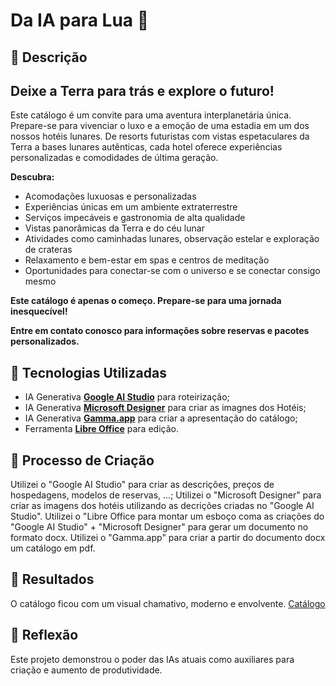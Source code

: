 # Da IA para Lua 🌌

## 📒 Descrição
## Deixe a Terra para trás e explore o futuro!

Este catálogo é um convite para uma aventura interplanetária única. Prepare-se para vivenciar o luxo e a emoção de uma estadia em um dos nossos hotéis lunares. De resorts futuristas com vistas espetaculares da Terra a bases lunares autênticas, cada hotel oferece experiências personalizadas e comodidades de última geração.

**Descubra:**

* Acomodações luxuosas e personalizadas
* Experiências únicas em um ambiente extraterrestre
* Serviços impecáveis e gastronomia de alta qualidade
* Vistas panorâmicas da Terra e do céu lunar
* Atividades como caminhadas lunares, observação estelar e exploração de crateras
* Relaxamento e bem-estar em spas e centros de meditação
* Oportunidades para conectar-se com o universo e se conectar consigo mesmo

**Este catálogo é apenas o começo. Prepare-se para uma jornada inesquecível!**

**Entre em contato conosco para informações sobre reservas e pacotes personalizados.**

## 🤖 Tecnologias Utilizadas
- IA Generativa **[Google AI Studio](https://aistudio.google.com/)** para roteirização;
- IA Generativa **[Microsoft Designer](https://designer.microsoft.com/)** para criar as imagnes dos Hotéis;
- IA Generativa **[Gamma.app](https://gamma.app/)** para criar a apresentação do catálogo;
- Ferramenta **[Libre Office](https://pt-br.libreoffice.org/)** para edição.

## 🧐 Processo de Criação
Utilizei o "Google AI Studio" para criar as descrições, preços de hospedagens, modelos de reservas, ...;
Utilizei o "Microsoft Designer" para criar as imagens dos hotéis utilizando as decrições criadas no "Google AI Studio".
Utilizei o "Libre Office para montar um esboço coma as criações do "Google AI Studio" + "Microsoft Designer" para gerar um documento no formato docx.
Utilizei o "Gamma.app" para criar a partir do documento docx um catálogo em pdf.

## 🚀 Resultados
O catálogo ficou com um visual chamativo, moderno e envolvente.
[Catálogo](https://github.com/Toledoreis/lab-natty-or-not/blob/main/Catalogo-de-Hoteis-Lunares.pdf)

## 💭 Reflexão
Este projeto demonstrou o poder das IAs atuais como auxiliares para criação e aumento de produtividade.

